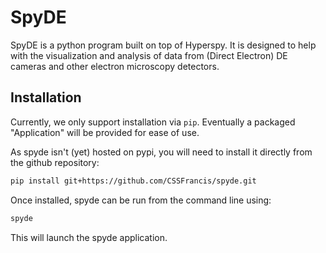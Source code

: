 SpyDE
=====

SpyDE is a python program built on top of Hyperspy.  It is designed to help with the visualization and analysis
of data from (Direct Electron) DE cameras and other electron microscopy detectors.


Installation
------------

Currently, we only support installation via `pip`. Eventually a packaged "Application" will be 
provided for ease of use.

As spyde isn't (yet) hosted on pypi, you will need to install it directly from the github repository:

```bash
pip install git+https://github.com/CSSFrancis/spyde.git
``` 

Once installed, spyde can be run from the command line using:

```bash
spyde
```
This will launch the spyde application.